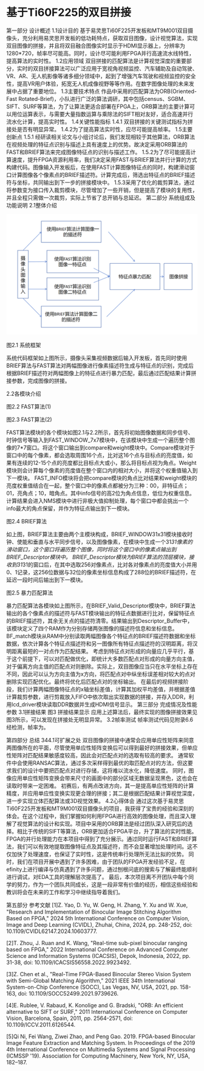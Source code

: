 # 基于Ti60F225的双目拼接

第一部分  设计概述
  1.1设计目的
    基于易灵思Ti60F225开发板和MT9M001双目摄像头，充分利用易灵思开发板的低功耗特点，获取双目图像，设计视觉算法，实现双目图像的拼接，并且将双目融合图像实时显示于HDMI显示器上，分辨率为1280*720，帧率尽可能高。同时，设计尽可能利用FPGA并行高速流水线特性， 提高算法的实时性。
  1.2应用领域
    双目拼接的匹配算法是计算视觉深度的重要部分，实时的双目拼接算法可以广泛应用于宽视角视频监控、汽车辅助及自动驾驶、VR、AR、无人机影像等诸多细分领域中，起到了增强汽车驾驶和视频监控的安全性，提高VR用户体验，拓宽无人机成像视野等等作用。在数字图像处理的未来发展中占据了重要地位。
  1.3主要技术特点
    作品中采用的匹配算法为ORB(Oriented-Fast Rotated-Brief)，小队进行广泛的算法调研，其中包括census、SGBM、SIFT、SURF等算法，为了让算法更适合部署在FPGA上，ORB算法的主要计算可以用位运算表示，与需要大量指数运算与乘除法的SIFT相对友好，适合高速并行流水化计算，提高实时性。
  1.4关键性能指标
    1.4.1 双目拼接的关键测试指标为拼接处是否有明显异常。
    1.4.2为了提高算法实时性，应尽可能提高帧率。
  1.5主要创新点
    1.5.1 经研读相关论文与小组讨论后，我们发现相较于其他算法，ORB算法在视频处理的特征点识别与描述上具有速度上的优势。故决定采用ORB算法的FAST和BRIEF算法来完成图像特征点的识别与描述工作。
    1.5.2为了尽可能提高计算速度，提升FPGA资源利用率，我们决定采用FAST与BRIEF算法并行计算的方式构建代码。图像输入开发板后，在使用FAST计算图像特征点的同时，构建滑动窗口计算图像各个像素点的BRIEF描述符。计算完成后，筛选出特征点的BRIEF描述符与坐标，共同输出到下一步的拼接模块中。
    1.5.3采用了优化的裁剪算法，通过将参数变为接口传入裁剪模块，尽管增加了一些开销，但是提高了模块的复用性，并且全程只需做一次裁剪，实际上节省了总开销与总延迟。
第二部分  系统组成及功能说明
  2.1整体介绍
 
![image](https://github.com/2268977258/binocular-stitching/blob/main/photo/%E5%9B%BE%E7%89%871.png)
 
  图2.1	系统框架

系统代码框架如上图所示，摄像头采集视频数据后输入开发板，首先同时使用BRIEF算法与FAST算法对两幅图像进行像素描述符生成与特征点的识别，完成后根据BRIEF描述符对两幅图像上的特征点进行暴力匹配，最后通过匹配结果计算拼接参数，完成图像的拼接。

2.2各模块介绍

图2.2	FAST算法(1)


图2.3	FAST算法(2)

FAST算法模块的各个模块如图2.1与2.2所示，首先将初始图像数据和同步信号、时钟信号等输入到FAST_WINDOW_7x7模块中，在该模块中生成一个遍历整个图像的7*7窗口。将这个窗口输出到compare和weight模块中。Compare模块对于窗口中的每个像素，都会选取周围16个点，比对这16个点与目标点的亮度值，如果有连续的12-15个点的亮度都比目标点大或小，那么将目标点视为角点。Weight模块则会计算每个像素的亮度值在整个窗口内的相对大小，并将这个权重值输入到下一模块。
FAST_INFO模块将会把compare模块的角点比对结果和weight模块的亮度权重值结合在一起，整个窗口中的像素点都被分为三种：00，非特征点；01，亮角点；10，暗角点。其中info信号的高2位为角点信息，低位为权重信息。计算结果会进入NMS模块中进行非极大值抑制处理，每个窗口中都会挑出一个info最大的角点保留，并作为特征点输出到下一模块。


图2.4	BRIEF算法

如上图，BRIEF算法主要由两个主模块构成，BRIEF_WINDOW31x31模块接收时钟、使能和垂直与水平同步信号，以及图像像素，在模块中生成一个31*31像素的滑动窗口，这个窗口将遍历整个图像，同时将这个窗口中的像素点输出到BRIEF_Descriptor模块中。
BRIEF_Descriptor模块为BRIEF算法的顶层模块，接收到31*31的窗口后，在其中选取256对像素点，比对各对像素点的亮度值大小并用0、1记录，这256位数据与32位的像素坐标信息构成了288位的BRIEF描述符，在延迟一段时间后输出到下一模块。


图2.5	暴力匹配算法

暴力匹配算法各模块如上图所示，在BRIEF_Valid_Descriptor模块中，BRIEF算法输出的各个像素点的描述符与FAST模块输出的特征点数据进行比对，保留特征点的BRIEF描述符，其余无关点的描述符清零。结果输出到Descriptor_Buffer中，该模块定义了四个RAM作为分别存储两张图像的描述符信息和坐标信息。
BF_match模块从RAM中分别读取两幅图像各个特征点的BRIEF描述符数据和坐标数据，依次计算各个特征点描述符和另一图像所有特征点描述符的汉明距离，将汉明距离最短的一对点作为匹配结果。
考虑到特征点对形成的向量应几乎平行，基于这个前提下，可以对匹配做优化，即统计大多数匹配点对形成的向量方向主值，对于偏离方向主值的匹配点对则删除。实际上，双目图像应当只在水平坐标上存在不同，因此可以认为方向主值为x方向，将匹配点对中纵坐标误差相对较大的点对删除实现匹配优化。最终将优化后匹配点对的坐标输出。
在最后的视频拼接阶段，我们计算两幅图像特征点的x轴坐标差值，计算其加权平均差值，并根据差值计算裁剪参数，进行剪裁放入FIFO中依次取出实现数据的拼接，并存入DDR，利用lcd_driver模块读取DDR数据并生成HDMI信号显示。
第三部分  完成情况及性能参数
3.1拼接结果
图3 拼接结果显示
应用上述算法后，最终实现的图像拼接效果见图3所示，可以发现在拼接处无明显异常。
3.2帧率测试
帧率测试代码见附录6.6
经检测，帧率为。


第四部分  总结
344.1可扩展之处
双目图像的拼接中通常会应用单应性矩阵来同意两图像所在的平面，尽管使用单应性矩阵变换后可以得到最好的拼接效果，但单应性矩阵对匹配结果敏感度较高，因此会对匹配点对的选取有较高的要求。
通常软件中会使用RANSAC算法，通过多次采样得到最优的取匹配点对的方法，但这要求我们的设计中要把匹配点对进行存储，这将难以流水化，降低速度。
同时，图像应用单应性矩阵变换会带来尺寸的画面中的部分区域无数据呈现黑色，这也会在读取时带来一定困难。
初赛后，有两点改进方向，其一是提高单应性矩阵的计算精度，并应用单应性变换实现更合理的拼接；其二是根据匹配结果计算视觉深度，进一步实现立体匹配算法或3D视觉效果。
4.2心得体会
通过这次基于易灵思Ti60F225开发板和MT9M001双目摄像头的项目，我获得了宝贵的经验和深刻的体会。在这个过程中，我们掌握如何利用FPGA进行高效的图像处理，而且深入理解了视觉算法的设计和实现。项目中采用的ORB算法是经过团队深入研究后的选择。相比于传统的SIFT等算法，ORB更加适合FPGA平台，升了算法的实时性能。
FPGA的并行处理能力在本项目中得到了充分展示。通过同时运行FAST和BRIEF算法，我们可以有效地提取图像特征点及其描述符，而不会显著增加处理时间。这不仅加快了处理速度，也保证了实时性，这是传统串行处理所无法比拟的优势。
同时，我们在项目开展中遇到了许多困难，由于团队的FPGA开发经验不足，在efinity上进行编译与仿真遇到了许多问题，通过刨根问底的搜索与了解最终能顺利进行调试，对EDA工具的理解层次提高了。
最后，本次项目离不开团队中每个同学的努力，作为一个团队共同成长，这是一段非常有价值的经历，相信这些经验和教训将会在未来的工作和学习中继续指导着我们。

第五部分  参考文献
[1]Z. Yao, D. Yu, W. Geng, H. Zhang, Y. Xu and W. Xue, "Research and Implementation of Binocular Image Stitching Algorithm Based on FPGA," 2024 5th International Conference on Computer Vision, Image and Deep Learning (CVIDL), Zhuhai, China, 2024, pp. 248-252, doi: 10.1109/CVIDL62147.2024.10603777. 

[2]T. Zhou, J. Ruan and K. Wang, "Real-time sub-pixel binocular ranging based on FPGA," 2022 International Conference on Advanced Computer Science and Information Systems (ICACSIS), Depok, Indonesia, 2022, pp. 31-38, doi: 10.1109/ICACSIS56558.2022.9923492. 

[3]Z. Chen et al., "Real-Time FPGA-Based Binocular Stereo Vision System with Semi-Global Matching Algorithm," 2021 IEEE 34th International System-on-Chip Conference (SOCC), Las Vegas, NV, USA, 2021, pp. 158-163, doi: 10.1109/SOCC52499.2021.9739626.

[4]E. Rublee, V. Rabaud, K. Konolige and G. Bradski, "ORB: An efficient alternative to SIFT or SURF," 2011 International Conference on Computer Vision, Barcelona, Spain, 2011, pp. 2564-2571, doi: 10.1109/ICCV.2011.6126544.

[5]Qi Ni, Fei Wang, Ziwei Zhao, and Peng Gao. 2019. FPGA-based Binocular Image Feature Extraction and Matching System. In Proceedings of the 2019 4th International Conference on Multimedia Systems and Signal Processing (ICMSSP '19). Association for Computing Machinery, New York, NY, USA, 182–187. 
